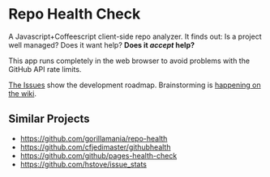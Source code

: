 # Repo Health Check

A Javascript+Coffeescript client-side repo analyzer. It finds out: Is a project well managed? Does it want help? **Does it _accept_ help?**

This app runs completely in the web browser to avoid problems with the GitHub API rate limits.

[The Issues](https://github.com/dogweather/repo-health-check/issues) show the
development roadmap. Brainstorming is [happening on the
wiki](https://github.com/dogweather/ducking-octo-dangerzone/wiki).


## Similar Projects

* https://github.com/gorillamania/repo-health
* https://github.com/cfjedimaster/githubhealth
* https://github.com/github/pages-health-check
* https://github.com/hstove/issue_stats
